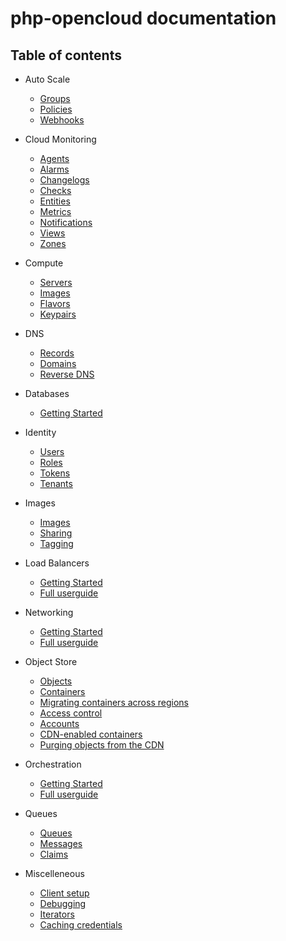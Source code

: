 # php-opencloud documentation

## Table of contents

- Auto Scale
  - [Groups](/docs/userguide/Autoscale/Groups.md)
  - [Policies](/docs/userguide/Autoscale/Policies.md)
  - [Webhooks](/docs/userguide/Autoscale/Webhooks.md)

- Cloud Monitoring
  - [Agents](/docs/userguide/CloudMonitoring/Agents.md)
  - [Alarms](/docs/userguide/CloudMonitoring/Alarms.md)
  - [Changelogs](/docs/userguide/CloudMonitoring/Changelogs.md)
  - [Checks](/docs/userguide/CloudMonitoring/Checks.md)
  - [Entities](/docs/userguide/CloudMonitoring/Entities.md)
  - [Metrics](/docs/userguide/CloudMonitoring/Metrics.md)
  - [Notifications](/docs/userguide/CloudMonitoring/Notifications.md)
  - [Views](/docs/userguide/CloudMonitoring/Views.md)
  - [Zones](/docs/userguide/CloudMonitoring/Zones.md)

- Compute
  - [Servers](/docs/userguide/Compute/Servers.md)
  - [Images](/docs/userguide/Compute/Images.md)
  - [Flavors](/docs/userguide/flavors.md)
  - [Keypairs](/docs/userguide/Compute/Keypairs.md)

- DNS
  - [Records](/docs/userguide/DNS/Records.md)
  - [Domains](/docs/userguide/DNS/Domains.md)
  - [Reverse DNS](/docs/userguide/DNS/Reverse-DNS.md)

- Databases
  - [Getting Started](/docs/userguide/Database/README.md)

- Identity
  - [Users](/docs/userguide/Identity/Users.md)
  - [Roles](/docs/userguide/Identity/Roles.md)
  - [Tokens](/docs/userguide/Identity/Tokens.md)
  - [Tenants](/docs/userguide/Identity/Tenants.md)

- Images
  - [Images](/docs/userguide/Image/Images.md)
  - [Sharing](/docs/userguide/Image/Sharing.md)
  - [Tagging](/docs/userguide/Image/Tags.md)

- Load Balancers
  - [Getting Started](/docs/userguide/LoadBalancer/README.md)
  - [Full userguide](/docs/userguide/LoadBalancer/USERGUIDE.md)

- Networking
  - [Getting Started](/docs/userguide/Networking/README.md)
  - [Full userguide](/docs/userguide/Networking/USERGUIDE.md)

- Object Store
  - [Objects](/docs/userguide/ObjectStore/Storage/Object.md)
  - [Containers](/docs/userguide/ObjectStore/Storage/Container.md)
  - [Migrating containers across regions](/docs/userguide/ObjectStore/Storage/Migrating.md)
  - [Access control](/docs/userguide/ObjectStore/Access.md)
  - [Accounts](/docs/userguide/ObjectStore/Account.md)
  - [CDN-enabled containers](/docs/userguide/ObjectStore/CDN/Container.md)
  - [Purging objects from the CDN](/docs/userguide/ObjectStore/CDN/Object.md)

- Orchestration
  - [Getting Started](/docs/userguide/Orchestration/README.md)
  - [Full userguide](/docs/userguide/Orchestration/USERGUIDE.md)

- Queues
  - [Queues](/docs/userguide/Queues/Queue.md)
  - [Messages](/docs/userguide/Queues/Message.md)
  - [Claims](/docs/userguide/Queues/Claim.md)

- Miscelleneous
  - [Client setup](/docs/userguide/Clients.md)
  - [Debugging](/docs/userguide/Debugging.md)
  - [Iterators](/docs/userguide/Iterators.md)
  - [Caching credentials](/docs/userguide/caching-credentials.md)
